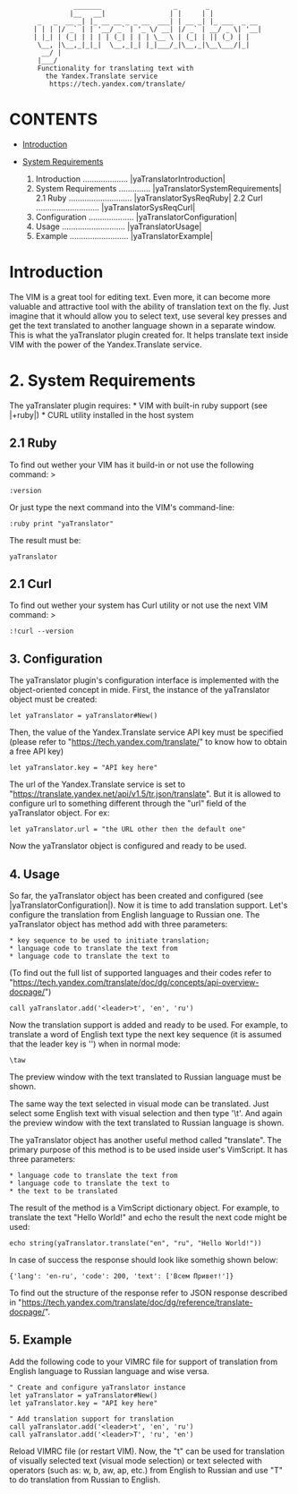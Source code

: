 
                    _______                  _       _               
                   |__   __|                | |     | |              
           _   _  __ _| |_ __ __ _ _ __  ___| | __ _| |_ ___  _ __   
          | | | |/ _` | | '__/ _` | '_ \/ __| |/ _` | __/ _ \| '__| 
          | |_| | (_| | | | | (_| | | | \__ \ | (_| | || (_) | |     
           \__, |\__,_|_|_|  \__,_|_| |_|___/_|\__,_|\__\___/|_|     
            __/ |                                                    
           |___/                                                     
		   Functionality for translating text with 
			 the Yandex.Translate service
		      https://tech.yandex.com/translate/


# CONTENTS                                               

* [Introduction](#Introduction)
* [System Requirements](#2.-System-Requirements)

	1. Introduction  .................... |yaTranslatorIntroduction|  
	2. System Requirements .............. |yaTranslatorSystemRequirements|
	2.1 Ruby ............................ |yaTranslatorSysReqRuby|
	2.2 Curl ............................ |yaTranslatorSysReqCurl|
	3. Configuration .................... |yaTranslatorConfiguration|
	4. Usage ............................ |yaTranslatorUsage|
	5. Example .......................... |yaTranslatorExample|

# Introduction

The VIM is a great tool for editing text. Even more, it can become more
valuable and attractive tool with the ability of translation text on the fly.
Just imagine that it whould allow you to select text, use several key presses
and get the text translated to another language shown in a separate window.
This is what the yaTranslator plugin created for. It helps translate text
inside VIM with the power of the Yandex.Translate service.

# 2. System Requirements                       

The yaTranslater plugin requires:
	* VIM with built-in ruby support (see |+ruby|)
	* CURL utility installed in the host system

## 2.1 Ruby                                         

To find out wether your VIM has it build-in or not use the following command: >

	:version 

Or just type the next command into the VIM's command-line: 

	:ruby print "yaTranslator"

The result must be: 

	yaTranslator

## 2.1 Curl                                          

To find out wether your system has Curl utility or not use the next 
VIM command: >

	:!curl --version

## 3. Configuration                              

The yaTranslator plugin's configuration interface is implemented with the 
object-oriented concept in mide. First, the instance of the yaTranslator
object must be created:

	let yaTranslator = yaTranslator#New()

Then, the value of the Yandex.Translate service API key must be specified
(please refer to "https://tech.yandex.com/translate/" to know how to obtain
a free API key)

	let yaTranslator.key = "API key here"

The url of the Yandex.Translate service is set to
"https://translate.yandex.net/api/v1.5/tr.json/translate". But it is allowed
to configure url to something different through the "url" field of the
yaTranslator object. For ex:

	let yaTranslator.url = "the URL other then the default one"

Now the yaTranslator object is configured and ready to be used.

## 4. Usage                                            

So far, the yaTranslator object has been created and configured (see
|yaTranslatorConfiguration|). Now it is time to add translation support.
Let's configure the translation from English language to Russian one.  The
yaTranslator object has method add with three parameters: 

	* key sequence to be used to initiate translation; 
	* language code to translate the text from
	* language code to translate the text to

(To find out the full list of supported languages and their codes refer to
"https://tech.yandex.com/translate/doc/dg/concepts/api-overview-docpage/")

	call yaTranslator.add('<leader>t', 'en', 'ru')

Now the translation support is added and ready to be used.  For example, to
translate a word of English text type the next key sequence (it is assumed
that the leader key is '\') when in normal mode:

	\taw

The preview window with the text translated to Russian language must be shown.

The same way the text selected in visual mode can be translated. Just select
some English text with visual selection and then type '\t'. And again the
preview window with the text translated to Russian language is shown.

The yaTranslator object has another useful method called "translate".  The
primary purpose of this method is to be used inside user's VimScript.  It has
three parameters:

	* language code to translate the text from
	* language code to translate the text to
	* the text to be translated

The result of the method is a VimScript dictionary object. For example, to
translate the text "Hello World!" and echo the result the next code might be
used:

	echo string(yaTranslator.translate("en", "ru", "Hello World!")) 

In case of success the response should look like somethig shown below:

	{'lang': 'en-ru', 'code': 200, 'text': ['Всем Привет!']} 

To find out the structure of the response refer to JSON response described in
"https://tech.yandex.com/translate/doc/dg/reference/translate-docpage/".

## 5. Example                                          

Add the following code to your VIMRC file for support of translation from
English language to Russian language and wise versa.

	" Create and configure yaTranslator instance
	let yaTranslator = yaTranslator#New()
	let yaTranslator.key = "API key here"

	" Add translation support for translation 
	call yaTranslator.add('<leader>t', 'en', 'ru')
	call yaTranslator.add('<leader>T', 'ru', 'en')

Reload VIMRC file (or restart VIM). Now, the "<leader>t" can be used for
translation of visually selected text (visual mode selection) or text selected
with operators (such as: w, b, aw, ap, etc.) from English to Russian and use
"<leader>T" to do translation from Russian to English.

